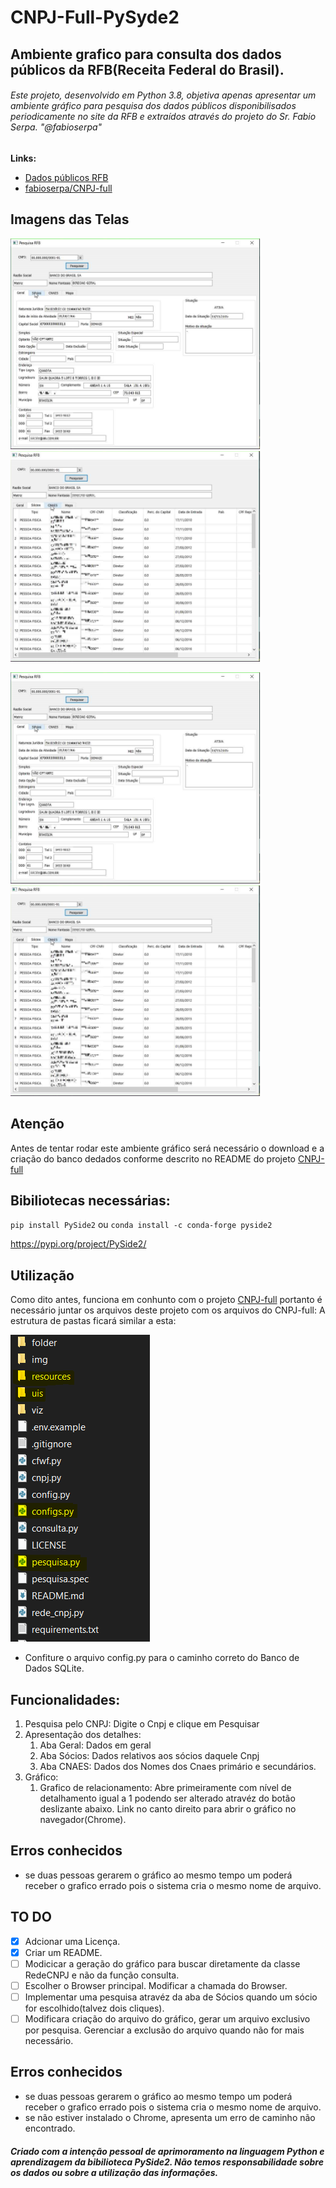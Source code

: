 # CNPJ-Full-PySyde2
## Ambiente grafico para consulta dos dados públicos da RFB(Receita Federal do Brasil).
###### Este projeto, desenvolvido em Python 3.8, objetiva apenas apresentar um ambiente gráfico para pesquisa dos dados públicos disponibilisados periodicamente no site da RFB e extraídos através do projeto do Sr. Fabio Serpa. "@fabioserpa"
 

**Links:**
* [Dados públicos RFB](http://receita.economia.gov.br/orientacao/tributaria/cadastros/cadastro-nacional-de-pessoas-juridicas-cnpj/dados-publicos-cnpj)
* [fabioserpa/CNPJ-full](https://github.com/fabioserpa/CNPJ-full)

## Imagens das Telas

<p float="left">
  <img src="imagens/imagem1.png" width="400" />
  &#32;
  <img src="imagens/imagem2.png" width="400" /> 
</p>

&#32;

<p float="left">
  <img src="imagens/imagem1.png" width="400" />
  &#32;
  <img src="imagens/imagem2.png" width="400" /> 
</p>

## **Atenção**
Antes de tentar rodar este ambiente gráfico será necessário o download e a criação do banco dedados conforme descrito no README do projeto [CNPJ-full](https://github.com/fabioserpa/CNPJ-full)

## Bibiliotecas necessárias:
`pip install PySide2`
ou 
`conda install -c conda-forge pyside2`

https://pypi.org/project/PySide2/

## Utilização
Como dito antes, funciona em conhunto com o projeto [CNPJ-full](https://github.com/fabioserpa/CNPJ-full) portanto é necessário juntar os arquivos deste projeto com os arquivos do CNPJ-full: A estrutura de pastas ficará similar a esta:

<p align="left">
  <img src="imagens/imagem9.PNG">
</p>

* Confiture o arquivo config.py para o caminho correto do Banco de Dados SQLite.

## Funcionalidades:
1. Pesquisa pelo CNPJ: Digite o Cnpj e clique em Pesquisar
2. Apresentação dos detalhes:
   1. Aba Geral: Dados em geral
   2. Aba Sócios: Dados relativos aos sócios daquele Cnpj
   3. Aba CNAES: Dados dos Nomes dos Cnaes primário e secundários.
3. Gráfico:
   1. Grafico de relacionamento: Abre primeiramente com nível de detalhamento igual a 1 podendo ser alterado atravéz do botão deslizante abaixo. Link no canto direito para abrir o gráfico no navegador(Chrome).

## Erros conhecidos
* se duas pessoas gerarem o gráfico ao mesmo tempo um poderá receber o grafico errado pois o sistema cria o mesmo nome de arquivo.

## TO DO
- [x] Adcionar uma Licença.
- [x] Criar um README.
- [ ] Modicicar a geração do gráfico para buscar diretamente da classe RedeCNPJ e não da função consulta.
- [ ] Escolher o Browser principal. Modificar a chamada do Browser.
- [ ] Implementar uma pesquisa atravéz da aba de Sócios quando um sócio for escolhido(talvez dois cliques).
- [ ] Modificara criação do arquivo do gráfico, gerar um arquivo exclusivo por pesquisa. Gerenciar a exclusão do arquivo quando não for mais necessário.

## Erros conhecidos
* se duas pessoas gerarem o gráfico ao mesmo tempo um poderá receber o grafico errado pois o sistema cria o mesmo nome de arquivo.
* se não estiver instalado o Chrome, apresenta um erro de caminho não encontrado.




##### Criado com a intenção pessoal de aprimoramento na linguagem Python e aprendizagem da bibilioteca PySide2. Não temos responsabilidade sobre os dados ou sobre a utilização das informações.
